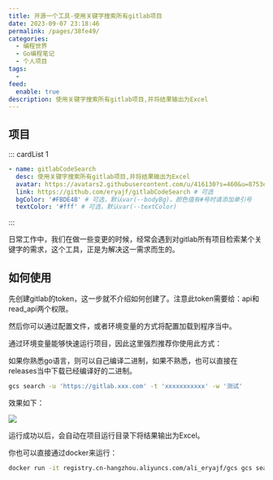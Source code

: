 ```yaml
---
title: 开源一个工具-使用关键字搜索所有gitlab项目
date: 2023-09-07 23:18:46
permalink: /pages/38fe49/
categories:
  - 编程世界
  - Go编程笔记
  - 个人项目
tags:
  -
feed:
  enable: true
description: 使用关键字搜索所有gitlab项目,并将结果输出为Excel
---
```


## 项目

::: cardList 1
```yaml
- name: gitlabCodeSearch
  desc: 使用关键字搜索所有gitlab项目,并将结果输出为Excel
  avatar: https://avatars2.githubusercontent.com/u/416130?s=460&u=8753e86600e300a9811cdc539aa158deec2e2724&v=4 # 可选
  link: https://github.com/eryajf/gitlabCodeSearch # 可选
  bgColor: '#FBDE4B' # 可选，默认var(--bodyBg)。颜色值有#号时请添加单引号
  textColor: '#fff' # 可选，默认var(--textColor)
```
:::


日常工作中，我们在做一些变更的时候，经常会遇到对gitlab所有项目检索某个关键字的需求，这个工具，正是为解决这一需求而生的。

## 如何使用

先创建gitlab的token，这一步就不介绍如何创建了。注意此token需要给：api和read_api两个权限。

然后你可以通过配置文件，或者环境变量的方式将配置加载到程序当中。

通过环境变量能够快速运行项目，因此这里强烈推荐你使用此方式：

如果你熟悉go语言，则可以自己编译二进制，如果不熟悉，也可以直接在releases当中下载已经编译好的二进制。

```sh
gcs search -u 'https://gitlab.xxx.com' -t 'xxxxxxxxxxx' -w '测试'
```

效果如下：

![](https://cdn.staticaly.com/gh/eryajf/tu/main/img/image_20230902_000537.png)


运行成功以后，会自动在项目运行目录下将结果输出为Excel。

你也可以直接通过docker来运行：

```sh
docker run -it registry.cn-hangzhou.aliyuncs.com/ali_eryajf/gcs gcs search -u 'https://gitlab.xxx.com' -t 'xxxxxxxxxxx' -w '测试'
```
